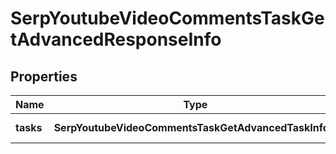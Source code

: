 # SerpYoutubeVideoCommentsTaskGetAdvancedResponseInfo

## Properties

| Name | Type | Description | Notes |
|------------ | ------------- | ------------- | -------------|
**tasks** | **SerpYoutubeVideoCommentsTaskGetAdvancedTaskInfo[]** | array of tasks |[optional]|
